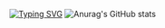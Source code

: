 [![Typing SVG](https://readme-typing-svg.demolab.com?font=Skranji&size=35&pause=100&color=F77930&background=18FEFF00&center=true&vCenter=true&width=435&lines=Hi%2C+I'm+Pavel+Sakharenkov;aboba)](https://git.io/typing-svg)
![Anurag's GitHub stats](https://github-readme-stats.vercel.app/api?username=Y0nych&theme=cobalt&show_icons=true)

<!--
**Y0nych/Y0nych** is a ✨ _special_ ✨ repository because its `README.md` (this file) appears on your GitHub profile.

Here are some ideas to get you started:

- 🔭 I’m currently working on ...
- 🌱 I’m currently learning ...
- 👯 I’m looking to collaborate on ...
- 🤔 I’m looking for help with ...
- 💬 Ask me about ...
- 📫 How to reach me: ...
- 😄 Pronouns: ...
- ⚡ Fun fact: ...
-->
